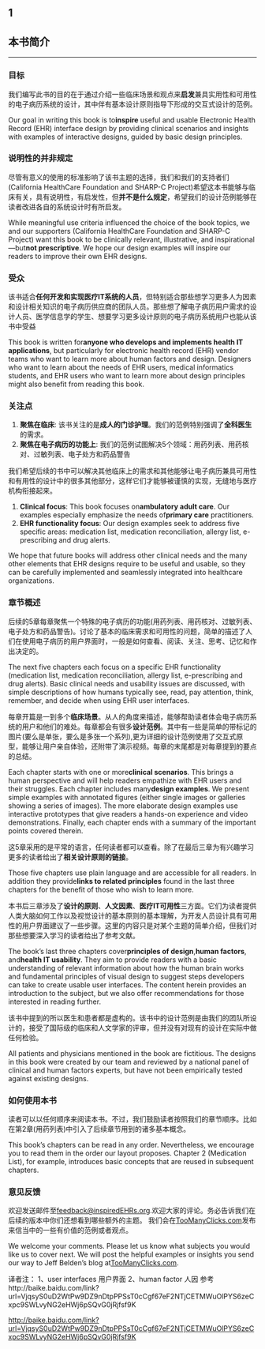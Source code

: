 ## 1

##  本书简介

* * *

###  目标

我们编写此书的目的在于通过介绍一些临床场景和观点来**启发**兼具实用性和可用性的电子病历系统的设计，其中伴有基本设计原则指导下形成的交互式设计的范例。

Our goal in writing this book is to**inspire** useful and usable Electronic Health Record (EHR) interface design by providing clinical scenarios and insights with examples of interactive designs, guided by basic design principles.

### 说明性的并非规定

尽管有意义的使用的标准影响了该书主题的选择，我们和我们的支持者们(California HealthCare Foundation and SHARP-C Project)希望这本书能够与临床有关，具有说明性，有启发性，但**并不是什么规定**，希望我们的设计范例能够在读者改进各自的系统设计时有所启发。   

While meaningful use criteria influenced the choice of the book topics, we and our supporters (California HealthCare Foundation and SHARP-C Project) want this book to be clinically relevant, illustrative, and inspirational —but**not prescriptive**. We hope our design examples will inspire our readers to improve their own EHR designs.

### 受众

该书适合**任何开发和实现医疗IT系统的人员**，但特别适合那些想学习更多人为因素和设计相关知识的电子病历供应商的团队人员。那些想了解电子病历用户需求的设计人员、医学信息学的学生、想要学习更多设计原则的电子病历系统用户也能从该书中受益

This book is written for**anyone who develops and implements health IT applications**, but particularly for electronic health record (EHR) vendor teams who want to learn more about human factors and design. Designers who want to learn about the needs of EHR users, medical informatics students, and EHR users who want to learn more about design principles might also benefit from reading this book.

### 关注点


1.  **聚焦在临床**: 该书关注的是**成人的门诊护理**。我们的范例特别强调了**全科医生**的需求。
2.  **聚焦在电子病历的功能上**: 我们的范例试图解决5个领域：用药列表、用药核对、过敏列表、电子处方和药品警告

我们希望后续的书中可以解决其他临床上的需求和其他能够让电子病历兼具可用性和有用性的设计中的很多其他部分，这样它们才能够被谨慎的实现，无缝地与医疗机构衔接起来。

1.  **Clinical focus**: This book focuses on**ambulatory adult care**. Our examples especially emphasize the needs of**primary care** practitioners.
2.  **EHR functionality focus**: Our design examples seek to address five specific areas: medication list, medication reconciliation, allergy list, e-prescribing and drug alerts.

We hope that future books will address other clinical needs and the many other elements that EHR designs require to be useful and usable, so they can be carefully implemented and seamlessly integrated into healthcare organizations.

### 章节概述

后续的5章每章聚焦一个特殊的电子病历的功能(用药列表、用药核对、过敏列表、电子处方和药品警告)。讨论了基本的临床需求和可用性的问题，简单的描述了人们在使用电子病历的用户界面时，一般是如何查看、阅读、关注、思考、记忆和作出决定的。


The next five chapters each focus on a specific EHR functionality (medication list, medication reconciliation, allergy list, e-prescribing and drug alerts). Basic clinical needs and usability issues are discussed, with simple descriptions of how humans typically see, read, pay attention, think, remember, and decide when using EHR user interfaces.

每章开篇是一到多个**临床场景**。从人的角度来描述，能够帮助读者体会电子病历系统的用户和他们的难处。每章都会有很多**设计范例**。其中有一些是简单的带标记的图片(要么是单张，要么是多张一个系列),更为详细的设计范例使用了交互式原型，能够让用户亲自体验，还附带了演示视频。每章的末尾都是对每章提到的要点的总结。


Each chapter starts with one or more**clinical scenarios**. This brings a human perspective and will help readers empathize with EHR users and their struggles. Each chapter includes many**design examples**. We present simple examples with annotated figures (either single images or galleries showing a series of images). The more elaborate design examples use interactive prototypes that give readers a hands-on experience and video demonstrations. Finally, each chapter ends with a summary of the important points covered therein.

这5章采用的是平常的语言，任何读者都可以查看。除了在最后三章为有兴趣学习更多的读者给出了**相关设计原则的链接**。

Those five chapters use plain language and are accessible for all readers. In addition they provide**links to related principles** found in the last three chapters for the benefit of those who wish to learn more.

本书后三章涉及了**设计的原则**、**人文因素**、**医疗IT可用性**三方面。它们为读者提供人类大脑如何工作以及视觉设计的基本原则的基本理解，为开发人员设计具有可用性的用户界面建议了一些步骤。这里的内容只是对某个主题的简单介绍，但我们对那些想要深入学习的读者给出了参考文献。

The book’s last three chapters cover**principles of design**,**human factors**, and**health IT usability**. They aim to provide readers with a basic understanding of relevant information about how the human brain works and fundamental principles of visual design to suggest steps developers can take to create usable user interfaces. The content herein provides an introduction to the subject, but we also offer recommendations for those interested in reading further.

该书中提到的所以医生和患者都是虚构的。该书中的设计范例是由我们的团队所设计的，接受了国际级的临床和人文学家的评审，但并没有对现有的设计在实际中做任何检验。

All patients and physicians mentioned in the book are fictitious. The designs in this book were created by our team and reviewed by a national panel of clinical and human factors experts, but have not been empirically tested against existing designs.

### 如何使用本书

读者可以以任何顺序来阅读本书。不过，我们鼓励读者按照我们的章节顺序。比如在第2章(用药列表)中引入了后续章节用到的诸多基本概念。

This book’s chapters can be read in any order. Nevertheless, we encourage you to read them in the order our layout proposes. Chapter 2 (Medication List), for example, introduces basic concepts that are reused in subsequent chapters.

### 意见反馈

 欢迎发送邮件至[feedback@inspiredEHRs.org](mailto:feedback@inspiredEHRs.org?Subject=EHR%20feedback).欢迎大家的评论。务必告诉我们在后续的版本中你们还想看到哪些额外的主题。 我们会在[TooManyClicks.com](http://toomanyclicks.com/)发布来信当中的一些有价值的范例或者观点。
 
 We welcome your comments. Please let us know what subjects you would like us to cover next. We will post the helpful examples or insights you send our way to Jeff Belden’s blog at[TooManyClicks.com](http://toomanyclicks.com/).


译者注：
1、user interfaces 用户界面
2、human factor 人因 参考http://baike.baidu.com/link?url=VjqsyS0uD2WtPw9DZ9nDtpPPSsT0cCgf67eF2NTjCETMWuOlPYS6zeCxpc9SWLvyNG2eHWj6pSQvG0jRjfsf9K

http://baike.baidu.com/link?url=VjqsyS0uD2WtPw9DZ9nDtpPPSsT0cCgf67eF2NTjCETMWuOlPYS6zeCxpc9SWLvyNG2eHWj6pSQvG0jRjfsf9K